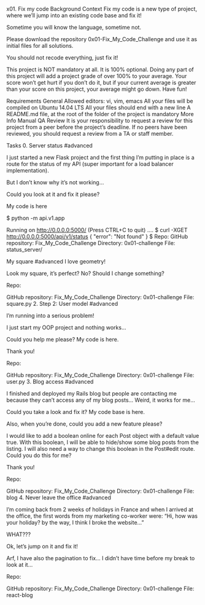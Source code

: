 x01. Fix my code Background Context Fix my code is a new type of project, where we’ll jump into an existing code base and fix it!

Sometime you will know the language, sometime not.

Please download the repository 0x01-Fix_My_Code_Challenge and use it as initial files for all solutions.

You should not recode everything, just fix it!

This project is NOT mandatory at all. It is 100% optional. Doing any part of this project will add a project grade of over 100% to your average. Your score won’t get hurt if you don’t do it, but if your current average is greater than your score on this project, your average might go down. Have fun!

Requirements General Allowed editors: vi, vim, emacs All your files will be compiled on Ubuntu 14.04 LTS All your files should end with a new line A README.md file, at the root of the folder of the project is mandatory More Info Manual QA Review It is your responsibility to request a review for this project from a peer before the project’s deadline. If no peers have been reviewed, you should request a review from a TA or staff member.

Tasks 0. Server status #advanced

I just started a new Flask project and the first thing I’m putting in place is a route for the status of my API (super important for a load balancer implementation).

But I don’t know why it’s not working…

Could you look at it and fix it please?

My code is here

$ python -m api.v1.app

Running on http://0.0.0.0:5000/ (Press CTRL+C to quit) .... $ curl -XGET http://0.0.0.0:5000/api/v1/status { "error": "Not found" } $ Repo:
GitHub repository: Fix_My_Code_Challenge Directory: 0x01-challenge File: status_server/

My square #advanced
I love geometry!

Look my square, it’s perfect? No? Should I change something?

Repo:

GitHub repository: Fix_My_Code_Challenge Directory: 0x01-challenge File: square.py 2. Step 2: User model #advanced

I’m running into a serious problem!

I just start my OOP project and nothing works…

Could you help me please? My code is here.

Thank you!

Repo:

GitHub repository: Fix_My_Code_Challenge Directory: 0x01-challenge File: user.py 3. Blog access #advanced

I finished and deployed my Rails blog but people are contacting me because they can’t access any of my blog posts… Weird, it works for me…

Could you take a look and fix it? My code base is here.

Also, when you’re done, could you add a new feature please?

I would like to add a boolean online for each Post object with a default value true. With this boolean, I will be able to hide/show some blog posts from the listing. I will also need a way to change this boolean in the Post#edit route. Could you do this for me?

Thank you!

Repo:

GitHub repository: Fix_My_Code_Challenge Directory: 0x01-challenge File: blog 4. Never leave the office #advanced

I’m coming back from 2 weeks of holidays in France and when I arrived at the office, the first words from my marketing co-worker were: “Hi, how was your holiday? by the way, I think I broke the website…”

WHAT???

Ok, let’s jump on it and fix it!

Arf, I have also the pagination to fix… I didn’t have time before my break to look at it…

Repo:

GitHub repository: Fix_My_Code_Challenge Directory: 0x01-challenge File: react-blog
